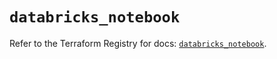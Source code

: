 # `databricks_notebook`

Refer to the Terraform Registry for docs: [`databricks_notebook`](https://registry.terraform.io/providers/databricks/databricks/1.36.0/docs/resources/notebook).

